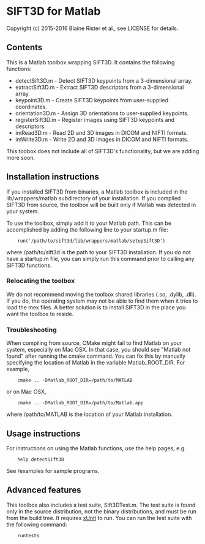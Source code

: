 # SIFT3D for Matlab

Copyright (c) 2015-2016 Blaine Rister et al., see LICENSE for details.

## Contents

This is a Matlab toolbox wrapping SIFT3D. It contains the following functions:
- detectSift3D.m - Detect SIFT3D keypoints from a 3-dimensional array.
- extractSift3D.m - Extract SIFT3D descriptors from a 3-dimensional array.
- keypoint3D.m - Create SIFT3D keypoints from user-supplied coordinates.
- orientation3D.m - Assign 3D orientations to user-supplied keypoints.
- registerSift3D.m - Register images using SIFT3D keypoints and descriptors.
- imRead3D.m - Read 2D and 3D images in DICOM and NIFTI formats.
- imWrite3D.m - Write 2D and 3D images in DICOM and NIFTI formats.

This toobox does not include all of SIFT3D's functionality, but we are adding more soon.

## Installation instructions

If you installed SIFT3D from binaries, a Matlab toolbox is included in the lib/wrappers/matlab subdirectory of your installation. If you compiled SIFT3D from source, the toolbox will be built only if Matlab was detected in your system.

To use the toolbox, simply add it to your Matlab path. This can be accomplished by adding the following line to your startup.m file:

        run('/path/to/sift3d/lib/wrappers/matlab/setupSift3D')

where /path/to/sift3d is the path to your SIFT3D installation. If you do not have a startup.m file, you can simply run this command prior to calling any SIFT3D functions.

### Relocating the toolbox

We do not recommend moving the toolbox shared libraries (.so, .dylib, .dll). If you do, the operating system may not be able to find them when it tries to load the mex files. A better solution is to install SIFT3D in the place you want the toolbox to reside.

### Troubleshooting

When compiling from source, CMake might fail to find Matlab on your system, especially on Mac OSX. In that case, you should see "Matlab not found" after running the cmake command. You can fix this by manually specifying the location of Matlab in the variable Matlab_ROOT_DIR. For example,

        cmake .. -DMatlab_ROOT_DIR=/path/to/MATLAB

or on Mac OSX,

        cmake .. -DMatlab_ROOT_DIR=/path/to/Matlab.app

where /path/to/MATLAB is the location of your Matlab installation.

## Usage instructions

For instructions on using the Matlab functions, use the help pages, e.g.

        help detectSift3D

See /examples for sample programs.

## Advanced features

This toolbox also includes a test suite, Sift3DTest.m. The test suite is found only in the source distribution, not the binary distributions, and must be run from the build tree. It requires [xUnit](http://www.mathworks.com/matlabcentral/fileexchange/22846-matlab-xunit-test-framework) to run. You can run the test suite with the following command:

        runtests
